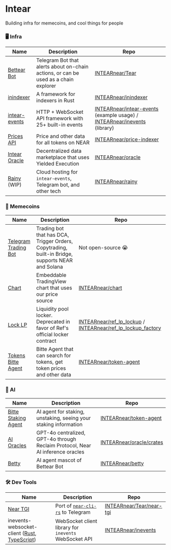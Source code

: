 # Intear

Building infra for memecoins, and cool things for people

### 🖥️ Infra

| Name | Description | Repo |
| --- | --- | --- |
| [Bettear Bot](https://t.me/BettearBot) | Telegram Bot that alerts about on-chain actions, or can be used as a chain explorer | [INTEARnear/Tear](https://github.com/INTEARnear/Tear) |
| [inindexer](https://docs.rs/inindexer) | A framework for indexers in Rust | [INTEARnear/inindexer](https://github.com/INTEARnear/inindexer) |
| [intear-events](https://docs.intear.tech/docs/events-api/) | HTTP + WebSocket API framework with 25+ built-in events | [INTEARnear/intear-events](https://github.com/INTEARnear/intear-events) (example usage) / [INTEARnear/inevents](https://github.com/INTEARnear/inevents) (library) |
| [Prices API](https://prices.intear.tech) | Price and other data for all tokens on NEAR | [INTEARnear/price-indexer](https://github.com/INTEARnear/price-indexer) |
| [Intear Oracle](https://oracle.intear.tech) | Decentralized data marketplace that uses Yielded Execution | [INTEARnear/oracle](https://github.com/INTEARnear/oracle) |
| [Rainy](https://rainy.intear.tech) (WIP) | Cloud hosting for `intear-events`, Telegram bot, and other tech | [INTEARnear/rainy](https://github.com/INTEARnear/rainy) |

### 🎰 Memecoins

| Name | Description | Repo |
| --- | --- | --- |
| [Telegram Trading Bot](https://t.me/BettearBot) | Trading bot that has DCA, Trigger Orders, Copytrading, built-in Bridge, supports NEAR and Solana | Not open-source 😭 |
| [Chart](https://chart.intear.tech) | Embeddable TradingView chart that uses our price source | [INTEARnear/chart](https://github.com/INTEARnear/chart-tradingview) |
| [Lock LP](https://near.social/slimedragon.near/widget/LockLP) | Liquidity pool locker. Deprecated in favor of Ref's official locker contract | [INTEARnear/ref_lp_lockup](https://github.com/INTEARnear/ref_lp_lockup) / [INTEARnear/ref_lp_lockup_factory](https://github.com/INTEARnear/ref_lp_lockup_factory) |
| [Tokens Bitte Agent](https://www.bitte.ai/registry/tokens-agent.intear.tech) | Bitte Agent that can search for tokens, get token prices and other data | [INTEARnear/token-agent](https://github.com/INTEARnear/token-agent) |

### 🤖 AI

| Name | Description | Repo |
| --- | --- | --- |
| [Bitte Staking Agent](https://www.bitte.ai/registry/staking-agent.intear.tech) | AI agent for staking, unstaking, seeing your staking information | [INTEARnear/token-agent](https://github.com/INTEARnear/token-agent) |
| [AI Oracles](https://github.com/INTEARnear/oracle/tree/main/crates) | GPT-4o centralized, GPT-4o through Reclaim Protocol, Near AI inference oracles | [INTEARnear/oracle/crates](https://github.com/INTEARnear/oracle) |
| [Betty](https://betty.intear.tech) | AI agent mascot of Bettear Bot | [INTEARnear/betty](https://github.com/INTEARnear/betty) |

### 🛠 Dev Tools

| Name | Description | Repo |
| --- | --- | --- |
| [Near TGI](https://t.me/BettearBot?start=near-tgi) | Port of [`near-cli-rs`](https://github.com/near/near-cli-rs) to Telegram | [INTEARnear/Tear/near-tgi](https://github.com/INTEARnear/Tear/tree/main/near-tgi) |
| inevents-websocket-client ([Rust](https://crates.io/crates/inevents-websocket-client), [TypeScript](https://www.npmjs.com/package/@intear/inevents-websocket-client)) | WebSocket client library for `inevents` WebSocket API | [INTEARnear/inevents](https://github.com/INTEARnear/inevents) |
